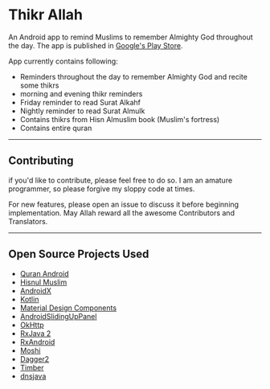# Thikr Allah
An Android app to remind Muslims to remember Almighty God throughout the day.
The app is published in [Google's Play Store](https://play.google.com/store/apps/details?id=com.HMSolutions.thikrallah).

App currently contains following:
* Reminders throughout the day to remember Almighty God and recite some thikrs
* morning and evening thikr reminders
* Friday reminder to read Surat Alkahf
* Nightly reminder to read Surat Almulk
* Contains thikrs from Hisn Almuslim book (Muslim's fortress)
* Contains entire quran

---
## Contributing
if you'd like to contribute, please feel free to do so. I am an amature programmer, so please forgive my sloppy code at times.

For new features, please open an issue to discuss it before beginning implementation.
May Allah reward all the awesome Contributors and Translators.

---
## Open Source Projects Used
* [Quran Android](https://github.com/quran/quran_android)
* [Hisnul Muslim](https://github.com/khalid-hussain/HisnulMuslim)
* [AndroidX](https://developer.android.com/jetpack/androidx/)
* [Kotlin](https://kotlinlang.org)
* [Material Design Components](https://github.com/material-components/material-components-android)
* [AndroidSlidingUpPanel](https://github.com/umano/AndroidSlidingUpPanel)
* [OkHttp](https://github.com/square/okhttp)
* [RxJava 2](https://github.com/ReactiveX/RxJava)
* [RxAndroid](https://github.com/ReactiveX/RxAndroid)
* [Moshi](https://github.com/square/moshi)
* [Dagger2](https://google.github.io/dagger/)
* [Timber](https://github.com/JakeWharton/timber)
* [dnsjava](http://dnsjava.org)
